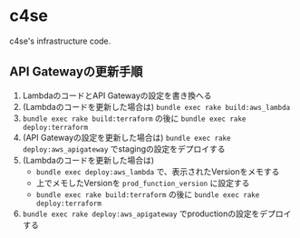 c4se
==
c4se's infrastructure code.

API Gatewayの更新手順
--
1. LambdaのコードとAPI Gatewayの設定を書き換へる
2. (Lambdaのコードを更新した場合は) `bundle exec rake build:aws_lambda`
3. `bundle exec rake build:terraform` の後に `bundle exec rake deploy:terraform`
4. (API Gatewayの設定を更新した場合は) `bundle exec rake deploy:aws_apigateway` でstagingの設定をデプロイする
5. (Lambdaのコードを更新した場合は)
   - `bundle exec deploy:aws_lambda` で、表示されたVersionをメモする
   - 上でメモしたVersionを `prod_function_version` に設定する
   - `bundle exec rake build:terraform` の後に `bundle exec rake deploy:terraform`
6. `bundle exec rake deploy:aws_apigateway` でproductionの設定をデプロイする
